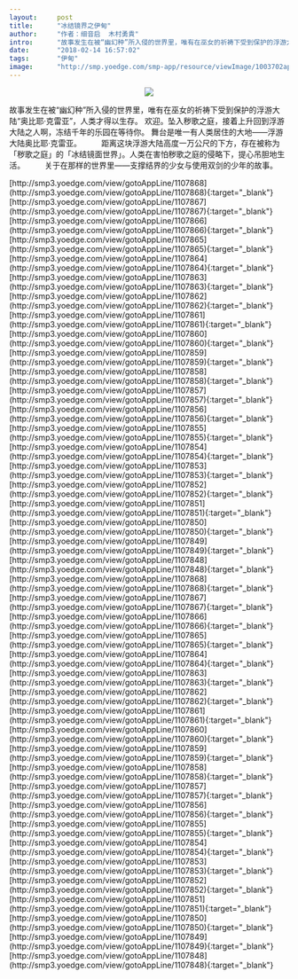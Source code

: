 ```yaml
---
layout:     post
title:      "冰结镜界之伊甸"
author:     "作者：细音启  木村勇貴"
intro:      "故事发生在被“幽幻种”所入侵的世界里，唯有在巫女的祈祷下受到保护的浮游大陆“奥比耶‧克雷亚”，人类才得以生存。 欢迎。坠入秽歌之庭，接着上升回到浮游大陆之人啊，冻结千年的乐园在等待你。 舞台是唯一有人类居住的大地——浮游大陆奥比耶·克雷亚。 　　 距离这块浮游大陆高度一万公尺的下方，存在被称为「秽歌之庭」的「冰结镜面世界」。人类在害怕秽歌之庭的侵略下，提心吊胆地生活。 　　 关于在那样的世界里——支撑结界的少女与使用双剑的少年的故事。"
date:       "2018-02-14 16:57:02"
tags:       "伊甸"
image:      "http://smp.yoedge.com/smp-app/resource/viewImage/1003702appline.png"
---
```

<div style="text-align: center">
<p><img src="http://smp.yoedge.com/smp-app/resource/viewImage/1003702appline.png"/></p>
</div>
<p class="post-meta">
<span>故事发生在被“幽幻种”所入侵的世界里，唯有在巫女的祈祷下受到保护的浮游大陆“奥比耶‧克雷亚”，人类才得以生存。 欢迎。坠入秽歌之庭，接着上升回到浮游大陆之人啊，冻结千年的乐园在等待你。 舞台是唯一有人类居住的大地——浮游大陆奥比耶·克雷亚。 　　 距离这块浮游大陆高度一万公尺的下方，存在被称为「秽歌之庭」的「冰结镜面世界」。人类在害怕秽歌之庭的侵略下，提心吊胆地生活。 　　 关于在那样的世界里——支撑结界的少女与使用双剑的少年的故事。</span>
</p>
[http://smp3.yoedge.com/view/gotoAppLine/1107868](http://smp3.yoedge.com/view/gotoAppLine/1107868){:target="_blank"}
[http://smp3.yoedge.com/view/gotoAppLine/1107867](http://smp3.yoedge.com/view/gotoAppLine/1107867){:target="_blank"}
[http://smp3.yoedge.com/view/gotoAppLine/1107866](http://smp3.yoedge.com/view/gotoAppLine/1107866){:target="_blank"}
[http://smp3.yoedge.com/view/gotoAppLine/1107865](http://smp3.yoedge.com/view/gotoAppLine/1107865){:target="_blank"}
[http://smp3.yoedge.com/view/gotoAppLine/1107864](http://smp3.yoedge.com/view/gotoAppLine/1107864){:target="_blank"}
[http://smp3.yoedge.com/view/gotoAppLine/1107863](http://smp3.yoedge.com/view/gotoAppLine/1107863){:target="_blank"}
[http://smp3.yoedge.com/view/gotoAppLine/1107862](http://smp3.yoedge.com/view/gotoAppLine/1107862){:target="_blank"}
[http://smp3.yoedge.com/view/gotoAppLine/1107861](http://smp3.yoedge.com/view/gotoAppLine/1107861){:target="_blank"}
[http://smp3.yoedge.com/view/gotoAppLine/1107860](http://smp3.yoedge.com/view/gotoAppLine/1107860){:target="_blank"}
[http://smp3.yoedge.com/view/gotoAppLine/1107859](http://smp3.yoedge.com/view/gotoAppLine/1107859){:target="_blank"}
[http://smp3.yoedge.com/view/gotoAppLine/1107858](http://smp3.yoedge.com/view/gotoAppLine/1107858){:target="_blank"}
[http://smp3.yoedge.com/view/gotoAppLine/1107857](http://smp3.yoedge.com/view/gotoAppLine/1107857){:target="_blank"}
[http://smp3.yoedge.com/view/gotoAppLine/1107856](http://smp3.yoedge.com/view/gotoAppLine/1107856){:target="_blank"}
[http://smp3.yoedge.com/view/gotoAppLine/1107855](http://smp3.yoedge.com/view/gotoAppLine/1107855){:target="_blank"}
[http://smp3.yoedge.com/view/gotoAppLine/1107854](http://smp3.yoedge.com/view/gotoAppLine/1107854){:target="_blank"}
[http://smp3.yoedge.com/view/gotoAppLine/1107853](http://smp3.yoedge.com/view/gotoAppLine/1107853){:target="_blank"}
[http://smp3.yoedge.com/view/gotoAppLine/1107852](http://smp3.yoedge.com/view/gotoAppLine/1107852){:target="_blank"}
[http://smp3.yoedge.com/view/gotoAppLine/1107851](http://smp3.yoedge.com/view/gotoAppLine/1107851){:target="_blank"}
[http://smp3.yoedge.com/view/gotoAppLine/1107850](http://smp3.yoedge.com/view/gotoAppLine/1107850){:target="_blank"}
[http://smp3.yoedge.com/view/gotoAppLine/1107849](http://smp3.yoedge.com/view/gotoAppLine/1107849){:target="_blank"}
[http://smp3.yoedge.com/view/gotoAppLine/1107848](http://smp3.yoedge.com/view/gotoAppLine/1107848){:target="_blank"}
[http://smp3.yoedge.com/view/gotoAppLine/1107868](http://smp3.yoedge.com/view/gotoAppLine/1107868){:target="_blank"}
[http://smp3.yoedge.com/view/gotoAppLine/1107867](http://smp3.yoedge.com/view/gotoAppLine/1107867){:target="_blank"}
[http://smp3.yoedge.com/view/gotoAppLine/1107866](http://smp3.yoedge.com/view/gotoAppLine/1107866){:target="_blank"}
[http://smp3.yoedge.com/view/gotoAppLine/1107865](http://smp3.yoedge.com/view/gotoAppLine/1107865){:target="_blank"}
[http://smp3.yoedge.com/view/gotoAppLine/1107864](http://smp3.yoedge.com/view/gotoAppLine/1107864){:target="_blank"}
[http://smp3.yoedge.com/view/gotoAppLine/1107863](http://smp3.yoedge.com/view/gotoAppLine/1107863){:target="_blank"}
[http://smp3.yoedge.com/view/gotoAppLine/1107862](http://smp3.yoedge.com/view/gotoAppLine/1107862){:target="_blank"}
[http://smp3.yoedge.com/view/gotoAppLine/1107861](http://smp3.yoedge.com/view/gotoAppLine/1107861){:target="_blank"}
[http://smp3.yoedge.com/view/gotoAppLine/1107860](http://smp3.yoedge.com/view/gotoAppLine/1107860){:target="_blank"}
[http://smp3.yoedge.com/view/gotoAppLine/1107859](http://smp3.yoedge.com/view/gotoAppLine/1107859){:target="_blank"}
[http://smp3.yoedge.com/view/gotoAppLine/1107858](http://smp3.yoedge.com/view/gotoAppLine/1107858){:target="_blank"}
[http://smp3.yoedge.com/view/gotoAppLine/1107857](http://smp3.yoedge.com/view/gotoAppLine/1107857){:target="_blank"}
[http://smp3.yoedge.com/view/gotoAppLine/1107856](http://smp3.yoedge.com/view/gotoAppLine/1107856){:target="_blank"}
[http://smp3.yoedge.com/view/gotoAppLine/1107855](http://smp3.yoedge.com/view/gotoAppLine/1107855){:target="_blank"}
[http://smp3.yoedge.com/view/gotoAppLine/1107854](http://smp3.yoedge.com/view/gotoAppLine/1107854){:target="_blank"}
[http://smp3.yoedge.com/view/gotoAppLine/1107853](http://smp3.yoedge.com/view/gotoAppLine/1107853){:target="_blank"}
[http://smp3.yoedge.com/view/gotoAppLine/1107852](http://smp3.yoedge.com/view/gotoAppLine/1107852){:target="_blank"}
[http://smp3.yoedge.com/view/gotoAppLine/1107851](http://smp3.yoedge.com/view/gotoAppLine/1107851){:target="_blank"}
[http://smp3.yoedge.com/view/gotoAppLine/1107850](http://smp3.yoedge.com/view/gotoAppLine/1107850){:target="_blank"}
[http://smp3.yoedge.com/view/gotoAppLine/1107849](http://smp3.yoedge.com/view/gotoAppLine/1107849){:target="_blank"}
[http://smp3.yoedge.com/view/gotoAppLine/1107848](http://smp3.yoedge.com/view/gotoAppLine/1107848){:target="_blank"}


